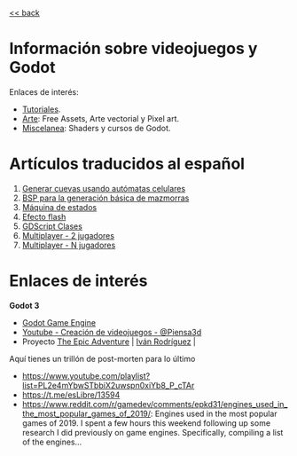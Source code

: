
[<< back](../README.md)

# Información sobre videojuegos y Godot

Enlaces de interés:

* [Tutoriales](enlaces/tutorials.md).
* [Arte](enlaces/art.md): Free Assets, Arte vectorial y Pixel art.
* [Miscelanea](enlaces/misc.md): Shaders y cursos de Godot.

# Artículos traducidos al español

1. [Generar cuevas usando autómatas celulares](pcg/automata-celular.md)
1. [BSP para la generación básica de mazmorras](pcg/dungeon-bsp.md)
1. [Máquina de estados](state-machine/README.md)
1. [Efecto flash](efecto/flash.md)
1. [GDScript Clases](gscript/clases.md)
1. [Multiplayer - 2 jugadores](multiplayer/multiplayer-2.md)
1. [Multiplayer - N jugadores](multiplayer/multiplayer-n.md)

# Enlaces de interés

**Godot 3**

* [Godot Game Engine](https://godotengine.org/)
* [Youtube - Creación de videojuegos - @Piensa3d](https://www.youtube.com/playlist?list=PLG8UtYUFOQj7MPnVEyyYDiW6WBTlsLYT8)
* Proyecto [The Epic Adventure](./docs/the-epic-adventure.md) | [Iván Rodríguez](https://github.com/tidus747) |


Aquí tienes un trillón de post-morten para lo último
* https://www.youtube.com/playlist?list=PL2e4mYbwSTbbiX2uwspn0xiYb8_P_cTAr
* https://t.me/esLibre/13594
* https://www.reddit.com/r/gamedev/comments/epkd31/engines_used_in_the_most_popular_games_of_2019/: Engines used in the most popular games of 2019. I spent a few hours this weekend following up some research I did previously on game engines. Specifically, compiling a list of the engines...
